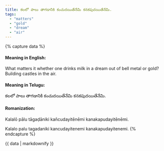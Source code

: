 ```yaml
---
title: కలలో పాలు తాగడానికి కంచుదయితేనేమి కనకపుదయితేనేమి.
tags:
  - "matters"
  - "gold"
  - "dream"
  - "air"
---
```


{% capture data %}
#### Meaning in English:
What matters it whether one drinks milk in a dream out of bell metal or gold?
Building castles in the air.

#### Meaning in Telugu:
కలలో పాలు తాగడానికి కంచుదయితేనేమి కనకపుదయితేనేమి.

#### Romanization:
Kalalō pālu tāgaḍāniki kan̄cudayitēnēmi kanakapudayitēnēmi.

Kalalo palu tagadaniki kancudayitenemi kanakapudayitenemi.
{% endcapture %}

{{ data | markdownify }}

